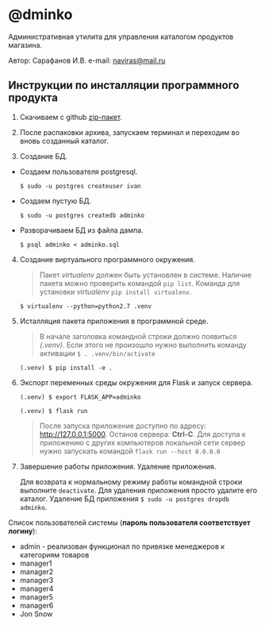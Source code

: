 # @dminko #

Административная утилита для управления каталогом продуктов магазина.

Автор: Сарафанов И.В. e-mail: naviras@mail.ru


## Инструкции по инсталляции программного продукта ##

1. Скачиваем с github [zip-пакет](https://github.com/Sarafanov/adminko/archive/master.zip).

2. После распаковки архива, запускаем терминал и переходим во вновь созданный каталог.

3. Создание БД.
  * Создаем пользователя postgresql.
  
  	`$ sudo -u postgres createuser ivan`
	
  * Создаем пустую БД.
  
	`$ sudo -u postgres createdb adminko`
	
  * Разворачиваем БД из файла дампа.
  
	`$ psql adminko < adminko.sql`

4. Создание виртуального программного окружения.

	> Пакет *virtualenv* должен быть установлен в системе.
	> Наличие пакета можно проверить командой `pip list`.
	> Команда для установки *virtualenv* `pip install virtualenv`.

	`$ virtualenv --python=python2.7 .venv`
	
5. Исталляция пакета приложения в программной среде.

  	> В начале заголовка командной строки должно появиться *(.venv)*.
	> Если этого не произошло нужно выполнить команду активации `$ . .venv/bin/activate`	

	`(.venv) $ pip install -e .`	
	
6. Экспорт переменных среды окружения для Flask и запуск сервера.

	`(.venv) $ export FLASK_APP=adminko`

	`(.venv) $ flask run`
	
	> После запуска приложение доступно по адресу: http://127.0.0.1:5000.
	> Останов сервера: **Ctrl-C**.
	> Для доступа к приложению с других компьютеров локальной сети
	> сервер нужно запускать командой `flask run --host 0.0.0.0`

7. Завершение работы приложения. Удаление приложения.
	
	Для возврата к нормальному режиму работы командной строки выполните `deactivate`.
	Для удаления приложения просто удалите его каталог.
	Удаление БД приложения `$ sudo -u postgres dropdb adminko`.

Список пользователей системы (**пароль пользователя соответствует логину**):
* admin	- реализован функционал по привязке менеджеров к категориям товаров
* manager1
* manager2
* manager3
* manager4
* manager5
* manager6
* Jon Snow




